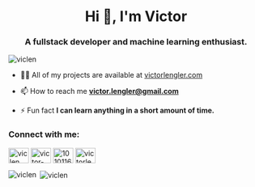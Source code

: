 <h1 align="center">Hi 👋, I'm Victor</h1>
<h3 align="center">A fullstack developer and machine learning enthusiast.</h3>

<p align="left"> <img src="https://komarev.com/ghpvc/?username=viclen" alt="viclen" /> </p>

- 👨‍💻 All of my projects are available at [victorlengler.com](//victorlengler.com)

- 📫 How to reach me **victor.lengler@gmail.com**

- ⚡ Fun fact **I can learn anything in a short amount of time.**

<p align="left">
<h3 align="left">Connect with me:</h3>
<a href="https://dev.to/viclen" target="blank"><img align="center" src="https://cdn.jsdelivr.net/npm/simple-icons@3.0.1/icons/dev-dot-to.svg" alt="viclen" height="30" width="40" /></a>
<a href="https://linkedin.com/in/victor-lengler" target="blank"><img align="center" src="https://cdn.jsdelivr.net/npm/simple-icons@3.0.1/icons/linkedin.svg" alt="victor-lengler" height="30" width="40" /></a>
<a href="https://stackoverflow.com/users/10101163" target="blank"><img align="center" src="https://cdn.jsdelivr.net/npm/simple-icons@3.0.1/icons/stackoverflow.svg" alt="10101163" height="30" width="40" /></a>
<a href="https://instagram.com/victorlengler" target="blank"><img align="center" src="https://cdn.jsdelivr.net/npm/simple-icons@3.0.1/icons/instagram.svg" alt="victorlengler" height="30" width="40" /></a>
</p>

<p><img align="left" src="https://github-readme-stats.vercel.app/api/top-langs/?username=viclen&layout=compact" alt="viclen" /></p>

<p>&nbsp;<img align="center" src="https://github-readme-stats.vercel.app/api?username=viclen&show_icons=true" alt="viclen" /></p>
